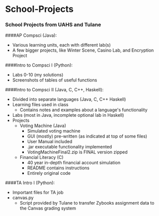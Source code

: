 # School-Projects

### School Projects from UAHS and Tulane

####AP Compsci (Java):
* Various learning units, each with different lab(s)
* A few bigger projects, like Winter Scene, Casino Lab, and Encryption Project

####Intro to Compsci I (Python):
* Labs 0-10 (my solutions)
* Screenshots of tables of useful functions

####Intro to Compsci II (Java, C, C++, Haskell):
* Divided into separate languages (Java, C, C++ Haskell)
* Learning files used in class
	* Contains notes and examples about a language's functionality
* Labs (most in Java, incomplete optional lab in Haskell)
* Projects
	* Voting Machine (Java)
		* Simulated voting machine
		* GUI (mostly) pre-written (as indicated at top of some files)
		* User Manual included
		* .jar executable functionality implemented
		* VotingMachineFinal2.zip is FINAL version zipped
	* Financial Literacy (C)
		* 40 year in-depth financial account simulation
		* README contains instructions
		* Entirely original code

####TA Intro I (Python):
* Important files for TA job
* canvas.py
	* Script provided by Tulane to transfer Zybooks assignment data to the Canvas grading system